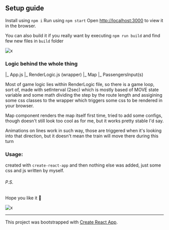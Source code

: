 ## Setup guide

Install using `npm i`
Run using `npm start`
Open [http://localhost:3000](http://localhost:3000) to view it in the browser.

You can also build it if you really want by executing  `npm run build`
and find few new files in `build` folder

![x](https://media0.giphy.com/media/134qZfT6JZrJsI/giphy.gif)

### Logic behind the whole thing

|_ App.js
  |_ RenderLogic.js (wrapper)
    |_ Map
    |_ PassengersInput(s)

Most of game logic lies within RenderLogic file,
so there is a game loop, sort of, made with setInterval (2sec)
which is mostly based of MOVE state variable and some math dividing the step by the route length and assigining some css classes to the wrapper which triggers some css to be rendered in your browser.

Map component renders the map itself first time, tried to add some configs, though doesn't still look too cool as for me, but it works pretty stable I'd say.

Animations on lines work in such way, those are triggered when it's looking into that direction, but it doesn't mean the train will move there during this turn

### Usage:

created with `create-react-app` and then nothing else was added, just some css and js written by myself.

###### P.S.
Hope you like it 🤞

![x](https://media.giphy.com/media/3osxYamKD88c6pXdfO/giphy.gif)

__________________________

This project was bootstrapped with [Create React App](https://github.com/facebook/create-react-app).
